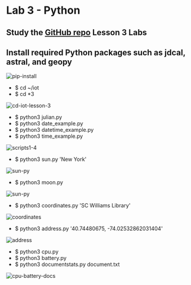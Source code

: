 # Lab 3 - Python

## Study the [GitHub repo](https://github.com/kevinwlu/iot) Lesson 3 Labs
## Install required Python packages such as jdcal, astral, and geopy

![pip-install](https://user-images.githubusercontent.com/45573682/166133902-3280d6fb-606e-4ca8-8a46-0e9f1f98549a.png)

* $ cd ~/iot
* $ cd *3

![cd-iot-lesson-3](https://user-images.githubusercontent.com/45573682/166133811-e5f383c7-df9c-476e-b6d5-b4c9910102b4.png)

* $ python3 julian.py
* $ python3 date_example.py
* $ python3 datetime_example.py
* $ python3 time_example.py

![scripts1-4](https://user-images.githubusercontent.com/45573682/166133954-9cd826b7-f319-4dc1-b6c3-2bd7f96c4ba1.png)

* $ python3 sun.py 'New York'

![sun-py](https://user-images.githubusercontent.com/45573682/166133978-9f663de2-d463-4e6d-a61c-5c32604f642c.png)

* $ python3 moon.py

![sun-py](https://user-images.githubusercontent.com/45573682/166133990-adebee5c-2e24-4860-a8c4-65c9e144fb9c.png)

* $ python3 coordinates.py 'SC Williams Library'

![coordinates](https://user-images.githubusercontent.com/45573682/166134009-be879462-7afd-4bbe-8722-9ec0942d8244.png)

* $ python3 address.py '40.74480675, -74.02532862031404'


![address](https://user-images.githubusercontent.com/45573682/166134046-614fcbd4-4d8c-4c7e-affa-616093ea7ac8.png)

* $ python3 cpu.py
* $ python3 battery.py
* $ python3 documentstats.py document.txt


![cpu-battery-docs](https://user-images.githubusercontent.com/45573682/166134081-9dc418c6-c32c-429a-8f5d-e12969ed75d2.png)


